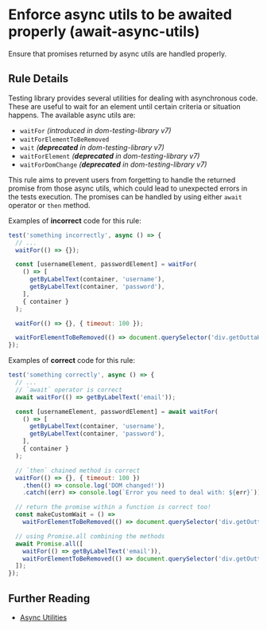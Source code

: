 # Enforce async utils to be awaited properly (await-async-utils)

Ensure that promises returned by async utils are handled properly.

## Rule Details

Testing library provides several utilities for dealing with asynchronous code. These are useful to wait for an element until certain criteria or situation happens. The available async utils are:

- `waitFor` _(introduced in dom-testing-library v7)_
- `waitForElementToBeRemoved`
- `wait` _(**deprecated** in dom-testing-library v7)_
- `waitForElement` _(**deprecated** in dom-testing-library v7)_
- `waitForDomChange` _(**deprecated** in dom-testing-library v7)_

This rule aims to prevent users from forgetting to handle the returned promise from those async utils, which could lead to unexpected errors in the tests execution. The promises can be handled by using either `await` operator or `then` method.

Examples of **incorrect** code for this rule:

```js
test('something incorrectly', async () => {
  // ...
  waitFor(() => {});

  const [usernameElement, passwordElement] = waitFor(
    () => [
      getByLabelText(container, 'username'),
      getByLabelText(container, 'password'),
    ],
    { container }
  );

  waitFor(() => {}, { timeout: 100 });

  waitForElementToBeRemoved(() => document.querySelector('div.getOuttaHere'));
});
```

Examples of **correct** code for this rule:

```js
test('something correctly', async () => {
  // ...
  // `await` operator is correct
  await waitFor(() => getByLabelText('email'));

  const [usernameElement, passwordElement] = await waitFor(
    () => [
      getByLabelText(container, 'username'),
      getByLabelText(container, 'password'),
    ],
    { container }
  );

  // `then` chained method is correct
  waitFor(() => {}, { timeout: 100 })
    .then(() => console.log('DOM changed!'))
    .catch((err) => console.log(`Error you need to deal with: ${err}`));

  // return the promise within a function is correct too!
  const makeCustomWait = () =>
    waitForElementToBeRemoved(() => document.querySelector('div.getOuttaHere'));

  // using Promise.all combining the methods
  await Promise.all([
    waitFor(() => getByLabelText('email')),
    waitForElementToBeRemoved(() => document.querySelector('div.getOuttaHere')),
  ]);
});
```

## Further Reading

- [Async Utilities](https://testing-library.com/docs/dom-testing-library/api-async)
